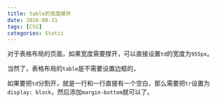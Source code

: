 ```yaml
---
title: table的宽度撑开
date: 2016-08-31
tags: [CSS]
categories: Static
---
```


对于表格布局的页面，如果宽度需要撑开，可以直接设置`td`的宽度为`955px`。

当然了，表格布局的`table`是不需要设置边框的，

如果要把`td`分割开，就是一行和一行直接有一个空白，那么需要把`tr`设置为`display: block`，然后添加`margin-bottom`就可以了。